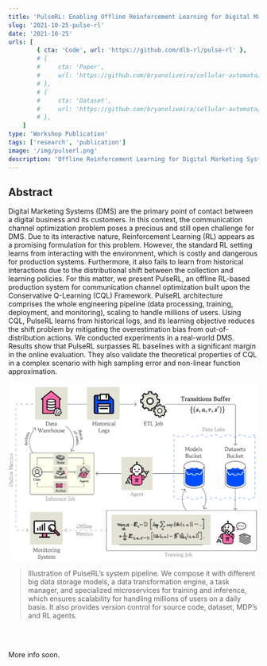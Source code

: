 ```yaml
---
title: 'PulseRL: Enabling Offline Reinforcement Learning for Digital Marketing Systems via Conservative Q-Learning'
slug: '2021-10-25-pulse-rl'
date: '2021-10-25'
urls: [
        { cta: 'Code', url: 'https://github.com/dlb-rl/pulse-rl' },
        # {
        #     cta: 'Paper',
        #     url: 'https://github.com/bryanoliveira/cellular-automata/releases',
        # },
        # {
        #     cta: 'Dataset',
        #     url: 'https://github.com/bryanoliveira/cellular-automata/releases',
        # },
    ]
type: 'Workshop Publication'
tags: ['research', 'publication']
image: '/img/pulserl.png'
description: 'Offline Reinforcement Learning for Digital Marketing Systems via Conservative Q-Learning - Presentation at the 2nd Offline Reinforcement Learning Workshop at the 35th Conference on Neural Information Processing (NeurIPS 2021).'
---
```


## Abstract

Digital Marketing Systems (DMS) are the primary point of contact between a digital business and its customers. In this context, the communication channel optimization problem poses a precious and still open challenge for DMS. Due to its interactive nature, Reinforcement Learning (RL) appears as a promising formulation for this problem. However, the standard RL setting learns from interacting with the environment, which is costly and dangerous for production systems. Furthermore, it also fails to learn from historical interactions due to the distributional shift between the collection and learning policies. For this matter, we present PulseRL, an offline RL-based production system for communication channel optimization built upon the Conservative Q-Learning (CQL) Framework. PulseRL architecture comprises the whole engineering pipeline (data processing, training, deployment, and monitoring), scaling to handle millions of users. Using CQL, PulseRL learns from historical logs, and its learning objective reduces the shift problem by mitigating the overestimation bias from out-of-distribution actions. We conducted experiments in a real-world DMS. Results show that PulseRL surpasses RL baselines with a significant margin in the online evaluation. They also validate the theoretical properties of CQL in a complex scenario with high sampling error and non-linear function approximation.

<div align="center">
    <img class="text-img mw-100" src="/img/pulserl-architecture.png">
</div>

> Illustration of PulseRL’s system pipeline. We compose it with different big data storage models, a data transformation engine, a task manager, and specialized microservices for training and inference, which ensures scalability for handling millions of users on a daily basis. It also provides version control for source code, dataset, MDP’s and RL agents.

<br/><br/>

More info soon.
